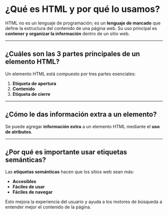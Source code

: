 # ¿Qué es HTML y por qué lo usamos?

HTML no es un lenguaje de programación; es un **lenguaje de marcado** que define la estructura del contenido de una página web. Su uso principal es **contener y organizar la información** dentro de un sitio web.

---

## ¿Cuáles son las 3 partes principales de un elemento HTML?

Un elemento HTML está compuesto por tres partes esenciales:

1. **Etiqueta de apertura**  
2. **Contenido**  
3. **Etiqueta de cierre**  

---

## ¿Cómo le das información extra a un elemento?

Se puede agregar **información extra** a un elemento HTML mediante el **uso de atributos**.

---

## ¿Por qué es importante usar etiquetas semánticas?

Las **etiquetas semánticas** hacen que los sitios web sean más:

- **Accesibles**  
- **Fáciles de usar**  
- **Fáciles de navegar**  

Esto mejora la experiencia del usuario y ayuda a los motores de búsqueda a entender mejor el contenido de la página.
